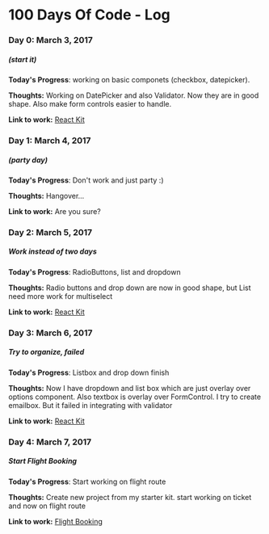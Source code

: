 # 100 Days Of Code - Log

### Day 0: March 3, 2017
##### (start it)

**Today's Progress**: working on basic componets (checkbox, datepicker).

**Thoughts:** Working on DatePicker and also Validator. Now they are in good shape. Also make form controls easier to handle. 

**Link to work:** [React Kit](https://github.com/imsn/react-kit)

### Day 1: March 4, 2017
##### (party day)

**Today's Progress**: Don't work and just party :)

**Thoughts:** Hangover... 

**Link to work:** Are you sure?

### Day 2: March 5, 2017
##### Work instead of two days

**Today's Progress**: RadioButtons, list and dropdown

**Thoughts:** Radio buttons and drop down are now in good shape, but List need more work for multiselect

**Link to work:** [React Kit](https://github.com/imsn/react-kit)

### Day 3: March 6, 2017
##### Try to organize, failed

**Today's Progress**: Listbox and drop down finish

**Thoughts:** Now I have dropdown and list box which are just overlay over options component. Also textbox is overlay over
 FormControl. I try to create emailbox. But it failed in integrating with validator

**Link to work:** [React Kit](https://github.com/imsn/react-kit)

### Day 4: March 7, 2017
##### Start Flight Booking

**Today's Progress**: Start working on flight route

**Thoughts:** Create new project from my starter kit. start working on ticket and now on flight route

**Link to work:** [Flight Booking](https://github.com/imsn/FlightBooking)